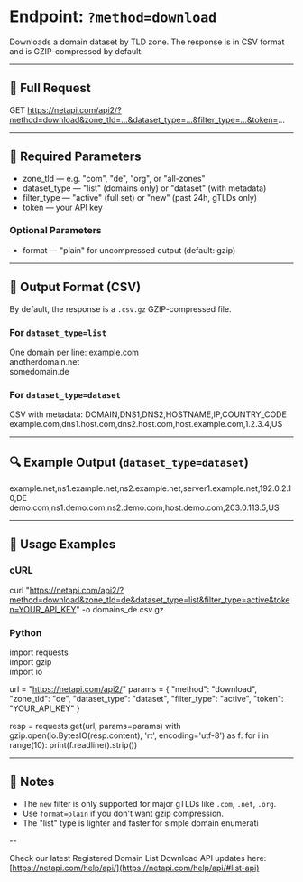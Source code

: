 # Endpoint: `?method=download`

Downloads a domain dataset by TLD zone. The response is in CSV format and is GZIP-compressed by default.

---

## 🔗 Full Request

GET https://netapi.com/api2/?method=download&zone_tld=...&dataset_type=...&filter_type=...&token=...

---

## 🔧 Required Parameters

- zone_tld — e.g. "com", "de", "org", or "all-zones"
- dataset_type — "list" (domains only) or "dataset" (with metadata)
- filter_type — "active" (full set) or "new" (past 24h, gTLDs only)
- token — your API key

### Optional Parameters

- format — "plain" for uncompressed output (default: gzip)

---

## 📄 Output Format (CSV)

By default, the response is a `.csv.gz` GZIP-compressed file.

### For `dataset_type=list`

One domain per line:
example.com  
anotherdomain.net  
somedomain.de  

### For `dataset_type=dataset`

CSV with metadata:
DOMAIN,DNS1,DNS2,HOSTNAME,IP,COUNTRY_CODE  
example.com,dns1.host.com,dns2.host.com,host.example.com,1.2.3.4,US

---

## 🔍 Example Output (`dataset_type=dataset`)

example.net,ns1.example.net,ns2.example.net,server1.example.net,192.0.2.10,DE  
demo.com,ns1.demo.com,ns2.demo.com,host.demo.com,203.0.113.5,US  

---

## 🧪 Usage Examples

### cURL

curl "https://netapi.com/api2/?method=download&zone_tld=de&dataset_type=list&filter_type=active&token=YOUR_API_KEY" -o domains_de.csv.gz

### Python

import requests  
import gzip  
import io

url = "https://netapi.com/api2/"
params = {
    "method": "download",
    "zone_tld": "de",
    "dataset_type": "dataset",
    "filter_type": "active",
    "token": "YOUR_API_KEY"
}

resp = requests.get(url, params=params)
with gzip.open(io.BytesIO(resp.content), 'rt', encoding='utf-8') as f:
    for i in range(10):
        print(f.readline().strip())

---

## 📌 Notes
- The `new` filter is only supported for major gTLDs like `.com`, `.net`, `.org`.
- Use `format=plain` if you don't want gzip compression.
- The "list" type is lighter and faster for simple domain enumerati

--

Check our latest Registered Domain List Download API updates here: [https://netapi.com/help/api/](https://netapi.com/help/api/#list-api)
